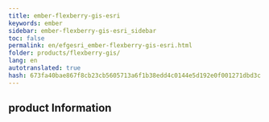 ```yaml
--- 
title: ember-flexberry-gis-esri 
keywords: ember 
sidebar: ember-flexberry-gis-esri_sidebar 
toc: false 
permalink: en/efgesri_ember-flexberry-gis-esri.html 
folder: products/flexberry-gis/ 
lang: en 
autotranslated: true 
hash: 673fa40bae867f8cb23cb5605713a6f1b38edd4c0144e5d192e0f001271dbd3c 
--- 
```


## product Information 



